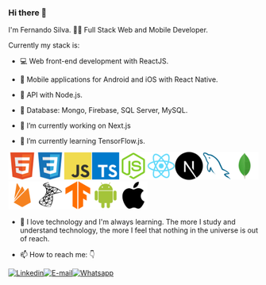 ### Hi there 👋

I'm Fernando Silva. 👨‍🦲 
Full Stack Web and Mobile Developer.

Currently my stack is:

- 💻 Web front-end development with ReactJS.
- 📱  Mobile applications for Android and iOS with React Native.
- 📡 API with Node.js.
- 💾 Database: Mongo, Firebase, SQL Server, MySQL.

- 🔭 I’m currently working on Next.js
- 🌱 I’m currently learning TensorFlow.js.

<img src="https://raw.githubusercontent.com/devicons/devicon/9f4f5cdb393299a81125eb5127929ea7bfe42889/icons/html5/html5-original.svg" heigth="56" width="56" alt="HTML5"/><img src="https://raw.githubusercontent.com/devicons/devicon/9f4f5cdb393299a81125eb5127929ea7bfe42889/icons/css3/css3-original.svg" heigth="56" width="56" alt="CSS3"/><img src="https://raw.githubusercontent.com/devicons/devicon/9f4f5cdb393299a81125eb5127929ea7bfe42889/icons/javascript/javascript-original.svg" heigth="56" width="56" alt="Javascript"/><img src="https://raw.githubusercontent.com/devicons/devicon/9f4f5cdb393299a81125eb5127929ea7bfe42889/icons/typescript/typescript-original.svg" heigth="56" width="56" alt="Typescript"/><img src="https://raw.githubusercontent.com/devicons/devicon/9f4f5cdb393299a81125eb5127929ea7bfe42889/icons/nodejs/nodejs-original.svg" heigth="56" width="56" alt="NodeJS"/><img src="https://raw.githubusercontent.com/devicons/devicon/9f4f5cdb393299a81125eb5127929ea7bfe42889/icons/react/react-original.svg" heigth="56" width="56" alt="React"/><img src="https://raw.githubusercontent.com/devicons/devicon/9f4f5cdb393299a81125eb5127929ea7bfe42889/icons/nextjs/nextjs-original.svg" heigth="56" width="56" alt="NextJS"/><img src="https://raw.githubusercontent.com/devicons/devicon/9f4f5cdb393299a81125eb5127929ea7bfe42889/icons/mysql/mysql-original.svg" heigth="56" width="56" alt="MySql"/><img src="https://raw.githubusercontent.com/devicons/devicon/9f4f5cdb393299a81125eb5127929ea7bfe42889/icons/mongodb/mongodb-original.svg" heigth="56" width="56" alt="Mongo"/><img src="https://raw.githubusercontent.com/devicons/devicon/9f4f5cdb393299a81125eb5127929ea7bfe42889/icons/firebase/firebase-plain.svg" heigth="56" width="56" alt="Firebase"/><img src="https://raw.githubusercontent.com/devicons/devicon/9f4f5cdb393299a81125eb5127929ea7bfe42889/icons/microsoftsqlserver/microsoftsqlserver-plain.svg" heigth="56" width="56" alt="Microsoft SQL Server"/><img src="https://raw.githubusercontent.com/devicons/devicon/9f4f5cdb393299a81125eb5127929ea7bfe42889/icons/tensorflow/tensorflow-original.svg" heigth="56" width="56" alt="TensorFlow"/><img src="https://raw.githubusercontent.com/devicons/devicon/9f4f5cdb393299a81125eb5127929ea7bfe42889/icons/android/android-original.svg" heigth="56" width="56" alt="Android"/><img src="https://raw.githubusercontent.com/devicons/devicon/9f4f5cdb393299a81125eb5127929ea7bfe42889/icons/apple/apple-original.svg" heigth="56" width="56" alt="Apple"/>

- 💜 I love technology and I'm always learning.
The more I study and understand technology, the more I feel that nothing in the universe is out of reach.

- 📫 How to reach me: 👇

<a href="https://www.linkedin.com/in/fernandosilvadev/" target="_blank"><img src="https://github.com/dmhendricks/signature-social-icons/blob/master/icons/round-flat-filled/55px/linkedin.png?raw=true" heigth="56" width="56" alt="Linkedin"/></a><a href="mailto:fernando@phersonal.com.br" target="_blank"><img src="https://github.com/dmhendricks/signature-social-icons/blob/master/icons/round-flat-filled/55px/mail.png?raw=true" heigth="56" width="56" alt="E-mail"/></a><a href="https://wa.me/551940420801" target="_blank"><img src="https://github.com/dmhendricks/signature-social-icons/blob/master/icons/round-flat-filled/55px/whatsapp.png?raw=true" heigth="56" width="56" alt="Whatsapp"/></a>
